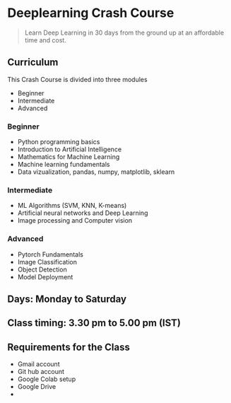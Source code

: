 # Deeplearning Crash Course

> Learn Deep Learning in 30 days from the ground up at an affordable time and cost.

## Curriculum

This Crash Course is divided into three modules
 - Beginner
 - Intermediate
 - Advanced

### Beginner
- Python programming basics
- Introduction to Artificial Intelligence
- Mathematics for Machine Learning
- Machine learning fundamentals
- Data vizualization, pandas, numpy, matplotlib, sklearn

### Intermediate
- ML Algorithms (SVM, KNN, K-means)
- Artificial neural networks and Deep Learning
- Image processing and Computer vision

### Advanced
- Pytorch Fundamentals
- Image Classification
- Object Detection
- Model Deployment


## Days: Monday to Saturday

## Class timing: 3.30 pm  to 5.00 pm (IST)

## Requirements for the Class

- Gmail account
- Git hub account
- Google Colab setup
- Google Drive
- 







